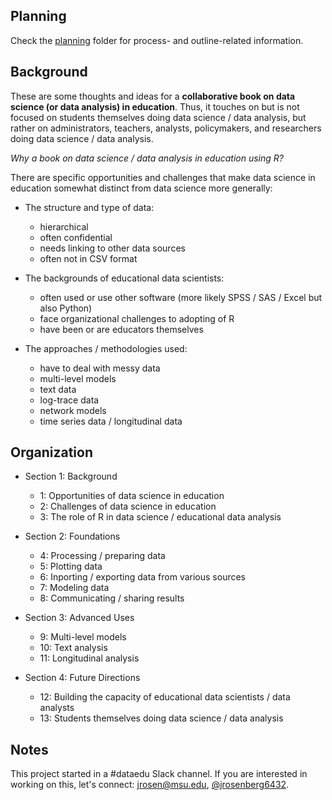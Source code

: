 ## Planning

Check the [planning](/planning/) folder for process- and outline-related information.

## Background

These are some thoughts and ideas for a **collaborative book on data science (or data analysis) in education**. Thus, it touches on but is not focused on students themselves doing data science / data analysis, but rather on administrators, teachers, analysts, policymakers, and researchers doing data science / data analysis.

*Why a book on data science / data analysis in education using R?*

There are specific opportunities and challenges that make data science in education somewhat distinct from data science more generally:

* The structure and type of data:
    * hierarchical
    * often confidential
    * needs linking to other data sources
    * often not in CSV format
    
* The backgrounds of educational data scientists:
    * often used or use other software (more likely SPSS / SAS / Excel but also Python)
    * face organizational challenges to adopting of R
    * have been or are educators themselves 
    
* The approaches / methodologies used:
    * have to deal with messy data
    * multi-level models
    * text data
    * log-trace data
    * network models
    * time series data / longitudinal data

## Organization

* Section 1: Background
    * 1: Opportunities of data science in education
    * 2: Challenges of data science in education
    * 3: The role of R in data science / educational data analysis

* Section 2: Foundations
    * 4: Processing / preparing data
    * 5: Plotting data
    * 6: Inporting / exporting data from various sources
    * 7: Modeling data
    * 8: Communicating / sharing results
    
* Section 3: Advanced Uses
    * 9: Multi-level models 
    * 10: Text analysis
    * 11: Longitudinal analysis
    
* Section 4: Future Directions
    * 12: Building the capacity of educational data scientists / data analysts
    * 13: Students themselves doing data science / data analysis

## Notes

This project started in a #dataedu Slack channel. If you are interested in working on this, let's connect: [jrosen@msu.edu](jrosen@msu.edu), [@jrosenberg6432](http://twitter.com/jrosenberg6432).
